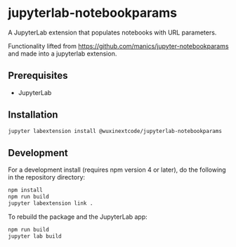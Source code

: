 # jupyterlab-notebookparams

A JupyterLab extension that populates notebooks with URL parameters.

Functionality lifted from https://github.com/manics/jupyter-notebookparams and made into a jupyterlab extension.


## Prerequisites

* JupyterLab

## Installation

```bash
jupyter labextension install @wuxinextcode/jupyterlab-notebookparams
```

## Development

For a development install (requires npm version 4 or later), do the following in the repository directory:

```bash
npm install
npm run build
jupyter labextension link .
```

To rebuild the package and the JupyterLab app:

```bash
npm run build
jupyter lab build
```